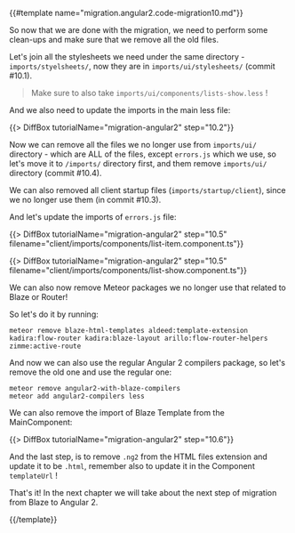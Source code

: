 {{#template name="migration.angular2.code-migration10.md"}}

So now that we are done with the migration, we need to perform some clean-ups and make sure that we remove all the old files.

Let's join all the stylesheets we need under the same directory - `imports/styelsheets/`, now they are in `imports/ui/stylesheets/` (commit #10.1).

> Make sure to also take `imports/ui/components/lists-show.less` !

And we also need to update the imports in the main less file:

{{> DiffBox tutorialName="migration-angular2" step="10.2"}}

Now we can remove all the files we no longer use from `imports/ui/` directory - which are ALL of the files, except `errors.js` which we use, so let's move it to `/imports/` directory first, and them remove `imports/ui/` directory (commit #10.4).

We can also removed all client startup files (`imports/startup/client`), since we no longer use them (in commit #10.3).

And let's update the imports of `errors.js` file:

{{> DiffBox tutorialName="migration-angular2" step="10.5" filename="client/imports/components/list-item.component.ts"}}

{{> DiffBox tutorialName="migration-angular2" step="10.5" filename="client/imports/components/list-show.component.ts"}}

We can also now remove Meteor packages we no longer use that related to Blaze or Router!

So let's do it by running:

    meteor remove blaze-html-templates aldeed:template-extension kadira:flow-router kadira:blaze-layout arillo:flow-router-helpers zimme:active-route

And now we can also use the regular Angular 2 compilers package, so let's remove the old one and use the regular one:

    meteor remove angular2-with-blaze-compilers
    meteor add angular2-compilers less

We can also remove the import of Blaze Template from the MainComponent:

{{> DiffBox tutorialName="migration-angular2" step="10.6"}}

And the last step, is to remove `.ng2` from the HTML files extension and update it to be `.html`, remember also to update it in the Component `templateUrl` !

That's it! In the next chapter we will take about the next step of migration from Blaze to Angular 2.

{{/template}}
